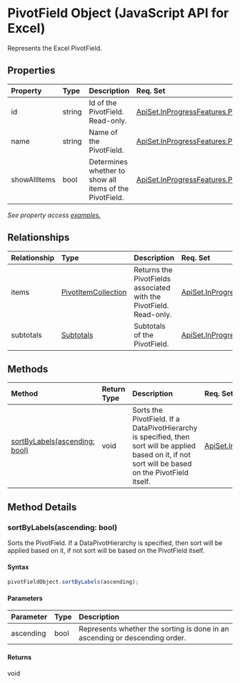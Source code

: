 # PivotField Object (JavaScript API for Excel)

Represents the Excel PivotField.

## Properties

| Property	   | Type	|Description| Req. Set|
|:---------------|:--------|:----------|:----|
|id|string|Id of the PivotField. Read-only.|[ApiSet.InProgressFeatures.PivotSharedApis](../requirement-sets/excel-api-requirement-sets.md)|
|name|string|Name of the PivotField.|[ApiSet.InProgressFeatures.PivotSharedApis](../requirement-sets/excel-api-requirement-sets.md)|
|showAllItems|bool|Determines whether to show all items of the PivotField.|[ApiSet.InProgressFeatures.PivotSharedApis](../requirement-sets/excel-api-requirement-sets.md)|

_See property access [examples.](#property-access-examples)_

## Relationships
| Relationship | Type	|Description| Req. Set|
|:---------------|:--------|:----------|:----|
|items|[PivotItemCollection](pivotitemcollection.md)|Returns the PivotFields associated with the PivotField. Read-only.|[ApiSet.InProgressFeatures.PivotSharedApis](../requirement-sets/excel-api-requirement-sets.md)|
|subtotals|[Subtotals](subtotals.md)|Subtotals of the PivotField.|[ApiSet.InProgressFeatures.PivotSharedApis](../requirement-sets/excel-api-requirement-sets.md)|

## Methods

| Method		   | Return Type	|Description| Req. Set|
|:---------------|:--------|:----------|:----|
|[sortByLabels(ascending: bool)](#sortbylabelsascending-bool)|void|Sorts the PivotField. If a DataPivotHierarchy is specified, then sort will be applied based on it, if not sort will be based on the PivotField itself.|[ApiSet.InProgressFeatures.PivotSharedApis](../requirement-sets/excel-api-requirement-sets.md)|

## Method Details


### sortByLabels(ascending: bool)
Sorts the PivotField. If a DataPivotHierarchy is specified, then sort will be applied based on it, if not sort will be based on the PivotField itself.

#### Syntax
```js
pivotFieldObject.sortByLabels(ascending);
```

#### Parameters
| Parameter	   | Type	|Description|
|:---------------|:--------|:----------|
|ascending|bool|Represents whether the sorting is done in an ascending or descending order.|

#### Returns
void

